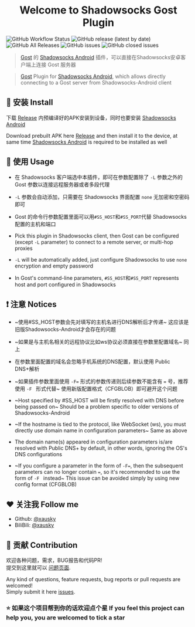 <h1 align="center">Welcome to Shadowsocks Gost Plugin</h1>
<p>
  <img alt="GitHub Workflow Status" src="https://img.shields.io/github/workflow/status/xausky/ShadowsocksGostPlugin/Android CI">
  <img alt="GitHub release (latest by date)" src="https://img.shields.io/github/v/release/xausky/ShadowsocksGostPlugin">
  <img alt="GitHub All Releases" src="https://img.shields.io/github/downloads/xausky/ShadowsocksGostPlugin/total">
  <img alt="GitHub issues" src="https://img.shields.io/github/issues/xausky/ShadowsocksGostPlugin">
  <img alt="GitHub closed issues" src="https://img.shields.io/github/issues-closed/xausky/ShadowsocksGostPlugin">
</p>

> [Gost](https://github.com/ginuerzh/gost) 的 [Shadowsocks Android](https://github.com/shadowsocks/shadowsocks-android) 插件，可以直接在Shadowsocks安卓客户端上连接 Gost 服务器

> [Gost](https://github.com/ginuerzh/gost) Plugin for [Shadowsocks Android](https://github.com/shadowsocks/shadowsocks-android), which allows directly connecting to a Gost server from Shadowsocks-Android client

## 🚀 安装 Install

下载 [Release](https://github.com/xausky/ShadowsocksGostPlugin/releases) 内预编译好的APK安装到设备，同时也要安装 [Shadowsocks Android](https://github.com/shadowsocks/shadowsocks-android)

Download prebuilt APK here [Release](https://github.com/xausky/ShadowsocksGostPlugin/releases) and then install it to the device, at same time [Shadowsocks Android](https://github.com/shadowsocks/shadowsocks-android) is required to be installed as well

## 🔧 使用 Usage

* 在 Shadowsocks 客户端选中本插件，即可在参数配置除了 `-L` 参数之外的 Gost 参数以连接远程服务器或者多段代理
* `-L` 参数会自动添加，只需要在 Shadowsocks 界面配置 `none` 无加密和空密码即可
* Gost 的命令行参数配置里面可以用`#SS_HOST`和`#SS_PORT`代替 Shadowsocks 配置的主机和端口

* Pick this plugin in Shadowsocks client, then Gost can be configured (except `-L` parameter) to connect to a remote server, or multi-hop proxies
* `-L` will be automatically added, just configure Shadowsocks to use `none` encryption and empty password
* In Gost's command-line parameters, `#SS_HOST`和`#SS_PORT` represents host and port configured in Shadowsocks

## ❗ 注意 Notices

* ~使用#SS_HOST参数会先对填写的主机名进行DNS解析后才传递~ 这应该是旧版Shadowsocks-Android才会存在的问题
* ~如果是与主机名相关的远程协议比如ws协议必须直接在参数里配置域名~ 同上
* 在参数里面配置的域名会忽略手机系统的DNS配置，默认使用 Public DNS+解析
* ~如果插件参数里面使用 `-F=` 形式的参数传递则后续参数不能含有 `=` 号，推荐使用 `-F ` 形式代替~ 使用新版配置格式（CFGBLOB）即可避开这个问题

* ~Host specified by #SS_HOST will be firstly resolved with DNS before being passed on~ Should be a problem specific to older versions of Shadowsocks-Android
* ~If the hostname is tied to the protocol, like WebSocket (ws), you must directly use domain name in configuration parameters~ Same as above
* The domain name(s) appeared in configuration parameters is/are resolved with Public DNS+ by default, in other words, ignoring the OS's DNS configurations
* ~If you configure a parameter in the form of `-F=`, then the subsequent parameters can no longer contain `=`, so it's recommended to use the form of `-F ` instead~ This issue can be avoided simply by using new config format (CFGBLOB)

## ❤ 关注我 Follow me

* Github: [@xausky](https://github.com/xausky)
* BiliBili: [@xausky](https://space.bilibili.com/8419077)

## 🤝 贡献 Contribution

欢迎各种问题，需求，BUG报告和代码PR!<br />提交到这里就可以 [问题页面](https://github.com/xausky/ShadowsocksGostPlugin/issues).

Any kind of questions, feature requests, bug reports or pull requests are welcomed!<br />Simply submit it here [issues](https://github.com/xausky/ShadowsocksGostPlugin/issues).

### ⭐ 如果这个项目帮到你的话欢迎点个星 If you feel this project can help you, you are welcomed to tick a star
